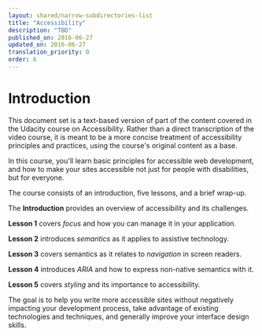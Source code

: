 ```yaml
---
layout: shared/narrow-subdirectories-list
title: "Accessibility"
description: "TBD"
published_on: 2016-06-27
updated_on: 2016-06-27
translation_priority: 0
order: 6
---
```


# Introduction

This document set is a text-based version of part of the content covered in the Udacity course on Accessibility. Rather than a direct transcription of the video course, it is meant to be a more concise treatment of accessibility principles and practices, using the course's original content as a base.

In this course, you'll learn basic principles for accessible web development, and how to make your sites accessible not just for people with disabilities, but for everyone. 

The course consists of an introduction, five lessons, and a brief wrap-up. 

The **Introduction** provides an overview of accessibility and its challenges.

**Lesson 1** covers *focus* and how you can manage it in your application. 

**Lesson 2** introduces *semantics* as it applies to assistive technology.

**Lesson 3** covers semantics as it relates to *navigation* in screen readers.

**Lesson 4** introduces *ARIA* and how to express non-native semantics with it.

**Lesson 5** covers *styling* and its importance to accessibility.

The goal is to help you write more accessible sites without negatively impacting your development process, take advantage of existing technologies and techniques, and generally improve your interface design skills.